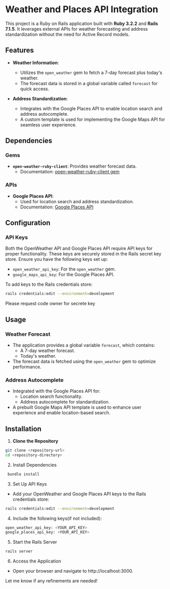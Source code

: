 # Weather and Places API Integration

This project is a Ruby on Rails application built with **Ruby 3.2.2** and **Rails 7.1.5**. It leverages external APIs for weather forecasting and address standardization without the need for Active Record models.

## Features

- **Weather Information**: 
  - Utilizes the `open_weather` gem to fetch a 7-day forecast plus today's weather.
  - The forecast data is stored in a global variable called `forecast` for quick access.

- **Address Standardization**:
  - Integrates with the Google Places API to enable location search and address autocomplete.
  - A custom template is used for implementing the Google Maps API for seamless user experience.

## Dependencies

### Gems
- **`open-weather-ruby-client`**: Provides weather forecast data.
  - Documentation: [open-weather-ruby-client gem](https://github.com/dblock/open-weather-ruby-client)

### APIs
- **Google Places API**:
  - Used for location search and address standardization.
  - Documentation: [Google Places API](https://developers.google.com/maps/documentation/places)

## Configuration

### API Keys
Both the OpenWeather API and Google Places API require API keys for proper functionality. These keys are securely stored in the Rails secret key store. Ensure you have the following keys set up:

- `open_weather_api_key`: For the `open_weather` gem.
- `google_maps_api_key`: For the Google Places API.

To add keys to the Rails credentials store:
```bash
rails credentials:edit --environment=development
```
Please request code owner for secrete key

## Usage

### Weather Forecast
- The application provides a global variable `forecast`, which contains:
  - A 7-day weather forecast.
  - Today's weather.
- The forecast data is fetched using the `open_weather` gem to optimize performance.

### Address Autocomplete
- Integrated with the Google Places API for:
  - Location search functionality.
  - Address autocomplete for standardization.
- A prebuilt Google Maps API template is used to enhance user experience and enable location-based search.

## Installation

1. **Clone the Repository**
  ```bash
  git clone <repository-url>
  cd <repository-directory>
  ```
2. Install Dependencies
  ```bash
   bundle install
  ```
3. Set Up API Keys
  - Add your OpenWeather and Google Places API keys to the Rails credentials store:
  ```bash
  rails credentials:edit --environment=development
  ```
4. Include the following keys(if not included):
  ```bash
  open_weather_api_key: <YOUR_API_KEY>
  google_places_api_key: <YOUR_API_KEY>
  ```
5. Start the Rails Server
  ```bash
  rails server
  ```
6. Access the Application
  - Open your browser and navigate to http://localhost:3000.

Let me know if any refinements are needed!


  

